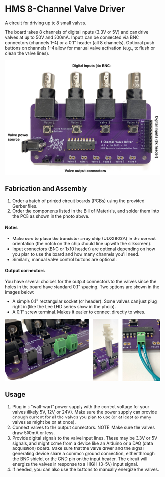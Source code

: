 

# HMS 8-Channel Valve Driver

A circuit for driving up to 8 small valves.

The board takes 8 channels of digital inputs (3.3V or 5V) and can drive valves at up to 50V and 500mA. Inputs can be connected via BNC connectors (channels 1–4) or a 0.1" header (all 8 channels). Optional push buttons on channels 1–4 allow for manual valve activation (e.g., to flush or clean the valve lines).

<img src="img/8ch_Valve_Driver_annotated.jpeg" width="800" alt="Valve driver circuit board" />

## Fabrication and Assembly

1) Order a batch of printed circuit boards (PCBs) using the provided Gerber files. 
2) Order the components listed in the Bill of Materials, and solder them into the PCB as shown in the photo above.

#### Notes
- Make sure to place the transistor array chip (ULQ2803A) in the correct orientation (the notch on the chip should line up with the silkscreen).
- Input connectors (BNC or 1x10 header) are optional depending on how you plan to use the board and how many channels you'll need.
- Similarly, manual valve control buttons are optional.

#### Output connectors
You have several choices for the output connectors to the valves since the holes in the board have standard 0.1" spacing. Two options are shown in the images below:
- A simple 0.1" rectangular socket (or header). Some valves can just plug right in (like the Lee LHD series show in the photo).
- A 0.1" screw terminal. Makes it easier to connect directly to wires.
<img src="img/Connectors.jpg" width="800" alt="Output connector options" />

## Usage

1) Plug in a "wall-wart" power supply with the correct voltage for your valves (likely 5V, 12V, or 24V). Make sure the power supply can provide enough current for all the valves you plan to use (or at least as many valves as might be on at once).
2) Connect valves to the output connectors. NOTE: Make sure the valves draw 500mA or less.
3) Provide digital signals to the valve input lines. These may be 3.3V or 5V signals, and might come from a device like an Arduino or a DAQ (data acquisition) board. Make sure that the valve driver and the signal generating device share a common ground connection, either through the BNC shield, or the GND pin on the input header. The circuit will energize the valves in response to a HIGH (3–5V) input signal.
4) If needed, you can also use the buttons to manually energize the valves.


